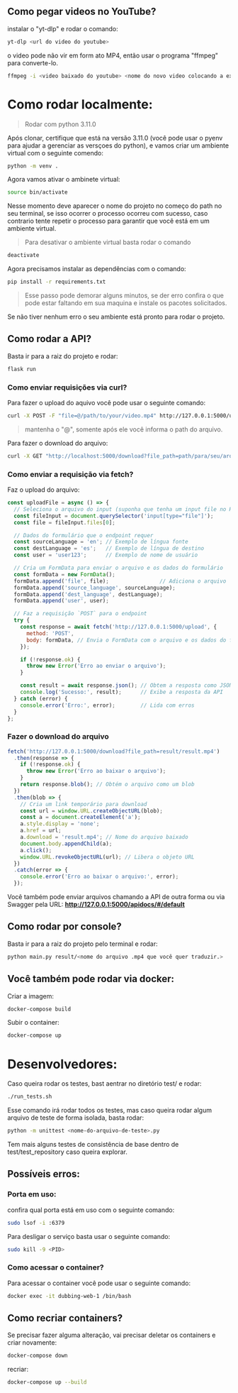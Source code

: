 
## Como pegar videos no YouTube?

instalar o "yt-dlp" e rodar o comando:
```sh
yt-dlp <url do video do youtube>
```

o video pode não vir em form ato MP4, então usar o programa "ffmpeg" para converte-lo.

```sh
ffmpeg -i <video baixado do youtube> <nome do novo video colocando a extenção .mp4>
```

# Como rodar localmente:

> Rodar com python 3.11.0

Após clonar, certifique que está na versão 3.11.0 (você pode usar o pyenv para ajudar a gerenciar as versçoes do python), e vamos criar um ambiente virtual com o seguinte comendo:

```sh
python -m venv .
```

Agora vamos ativar o ambinete virtual:

```sh 
source bin/activate
```

Nesse momento deve aparecer o nome do projeto no começo do path no seu terminal, se isso ocorrer o processo ocorreu com sucesso, caso contrario tente repetir o processo para garantir que você está em um ambiente virtual.

> Para desativar o ambiente virtual basta rodar o comando 
```sh
deactivate
```


Agora precisamos instalar as dependências com o comando:

```sh
pip install -r requirements.txt
```

> Esse passo pode demorar alguns minutos, se der erro confira o que pode estar faltando em sua maquina e instale os pacotes solicitados.

Se não tiver nenhum erro o seu ambiente está pronto para rodar o projeto.

## Como rodar a API?

Basta ir para a raiz do projeto e rodar:

```sh
flask run
```
### Como enviar requisições via curl?

Para fazer o upload do aquivo você pode usar o seguinte comando:

```sh
curl -X POST -F "file=@/path/to/your/video.mp4" http://127.0.0.1:5000/upload
```
> mantenha o "@", somente após ele você informa o path do arquivo.

Para fazer o download do arquivo:

```sh
curl -X GET "http://localhost:5000/download?file_path=path/para/seu/arquivo.txt" -O
```

### Como enviar a requisição via fetch?

Faz o upload do arquivo:

```js
const uploadFile = async () => {
  // Seleciona o arquivo do input (suponha que tenha um input file no HTML)
  const fileInput = document.querySelector('input[type="file"]');
  const file = fileInput.files[0];

  // Dados do formulário que o endpoint requer
  const sourceLanguage = 'en'; // Exemplo de língua fonte
  const destLanguage = 'es';   // Exemplo de língua de destino
  const user = 'user123';      // Exemplo de nome de usuário

  // Cria um FormData para enviar o arquivo e os dados do formulário
  const formData = new FormData();
  formData.append('file', file);                // Adiciona o arquivo
  formData.append('source_language', sourceLanguage);
  formData.append('dest_language', destLanguage);
  formData.append('user', user);

  // Faz a requisição `POST` para o endpoint
  try {
    const response = await fetch('http://127.0.0.1:5000/upload', {
      method: 'POST',
      body: formData, // Envia o FormData com o arquivo e os dados do formulário
    });

    if (!response.ok) {
      throw new Error('Erro ao enviar o arquivo');
    }

    const result = await response.json(); // Obtem a resposta como JSON
    console.log('Sucesso:', result);      // Exibe a resposta da API
  } catch (error) {
    console.error('Erro:', error);        // Lida com erros
  }
};
```

### Fazer o download do arquivo

```js
fetch('http://127.0.0.1:5000/download?file_path=result/result.mp4')
  .then(response => {
    if (!response.ok) {
      throw new Error('Erro ao baixar o arquivo');
    }
    return response.blob(); // Obtém o arquivo como um blob
  })
  .then(blob => {
    // Cria um link temporário para download
    const url = window.URL.createObjectURL(blob);
    const a = document.createElement('a');
    a.style.display = 'none';
    a.href = url;
    a.download = 'result.mp4'; // Nome do arquivo baixado
    document.body.appendChild(a);
    a.click();
    window.URL.revokeObjectURL(url); // Libera o objeto URL
  })
  .catch(error => {
    console.error('Erro ao baixar o arquivo:', error);
  });
```

Você também pode enviar arquivos chamando a API de outra forma ou via Swagger pela URL:
__http://127.0.0.1:5000/apidocs/#/default__


## Como rodar por console?

Basta ir para a raiz do projeto pelo terminal e rodar:

```sh
python main.py result/<nome do arquivo .mp4 que você quer traduzir.>
```

## Você também pode rodar via docker:

Criar a imagem:

```sh
docker-compose build
```

Subir o container:

```sh
docker-compose up
```

# Desenvolvedores:

Caso queira rodar os testes, bast aentrar no diretório test/ e rodar:

```sh
./run_tests.sh
```

Esse comando irá rodar todos os testes, mas caso queira rodar algum arquivo de teste de forma isolada, basta rodar:

```sh
python -m unittest <nome-do-arquivo-de-teste>.py
```

Tem mais alguns testes de consistência de base dentro de test/test_repository caso queira explorar.

## Possíveis erros:

### Porta em uso:

confira qual porta está em uso com o seguinte comando:

```sh
sudo lsof -i :6379  
````

Para desligar o serviço basta usar o seguinte comando:

```sh
sudo kill -9 <PID>
```

### Como acessar o container?

Para acessar o container você pode usar o seguinte comando:

```sh
docker exec -it dubbing-web-1 /bin/bash
```

## Como recriar containers?

Se precisar fazer alguma alteração, vai precisar deletar os containers e criar novamente:

```sh
docker-compose down
````

recriar:

```sh
docker-compose up --build
```
